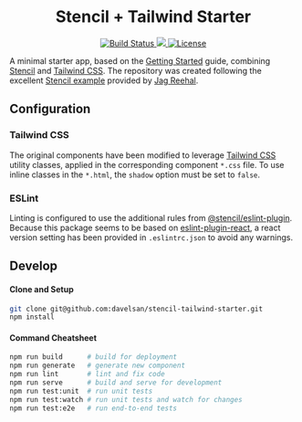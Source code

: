 <h1 align=center>Stencil + Tailwind Starter</h1>

<p align="center">
    <a href="https://actions-badge.atrox.dev/davelsan/stencil-tailwind-starter/goto?ref=master">
      <img alt="Build Status" src="https://github.com/davelsan/stencil-tailwind-starter/workflows/build/badge.svg"/>
    </a>
    <a href="https://codecov.io/gh/davelsan/stencil-tailwind-starter">
      <img src="https://codecov.io/gh/davelsan/stencil-tailwind-starter/branch/master/graph/badge.svg" />
    </a>
    <a href="https://github.com/davelsan/stencil-tailwind-starter/blob/master/LICENSE">
      <img alt="License" src="https://img.shields.io/github/license/davelsan/stencil-tailwind-starter"/>
    </a>
</p>

A minimal starter app, based on the [Getting Started](https://stenciljs.com/docs/getting-started) guide, combining [Stencil](https://stenciljs.com/) and [Tailwind CSS](https://tailwindcss.com/). The repository was created following the excellent [Stencil example](https://github.com/jagreehal/setup-examples/tree/updated-stencil-1.12.3) provided by [Jag Reehal](https://github.com/jagreehal).

## Configuration

### Tailwind CSS

The original components have been modified to leverage [Tailwind CSS]() utility classes, applied in the corresponding component `*.css` file. To use inline classes in the `*.html`, the `shadow` option must be set to `false`.

### ESLint

Linting is configured to use the additional rules from [@stencil/eslint-plugin](https://github.com/ionic-team/stencil-eslint). Because this package seems to be based on [eslint-plugin-react](https://github.com/yannickcr/eslint-plugin-react), a react version setting has been provided in `.eslintrc.json` to avoid any warnings.


## Develop

#### Clone and Setup

```sh
git clone git@github.com:davelsan/stencil-tailwind-starter.git
npm install
```

#### Command Cheatsheet

```sh
npm run build      # build for deployment
npm run generate   # generate new component
npm run lint       # lint and fix code
npm run serve      # build and serve for development
npm run test:unit  # run unit tests
npm run test:watch # run unit tests and watch for changes
npm run test:e2e   # run end-to-end tests
```
